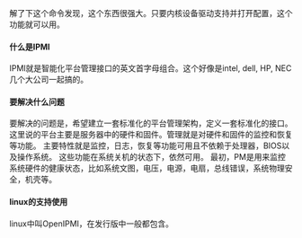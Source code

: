解了下这个命令发现，这个东西很强大。只要内核设备驱动支持并打开配置，这个功能就可以用。

#### 什么是IPMI
IPMI就是智能化平台管理接口的英文首字母组合。这个好像是intel, dell, HP, NEC几个大公司一起搞的。

#### 要解决什么问题
要解决的问题是，希望建立一套标准化的平台管理架构，定义一套标准化的接口。
这里说的平台主要是服务器中的硬件和固件。管理就是对硬件和固件的监控和恢复等功能。
主要特性就是监控，日志，恢复等功能可用且不依赖于处理器，BIOS以及操作系统。
这些功能在系统关机的状态下，依然可用。
最初，PM是用来监控系统硬件的健康状态，比如系统文图，电压，电源，电扇，总线错误，系统物理安全，机壳等。

#### linux的支持使用
linux中叫OpenIPMI，在发行版中一般都包含。
